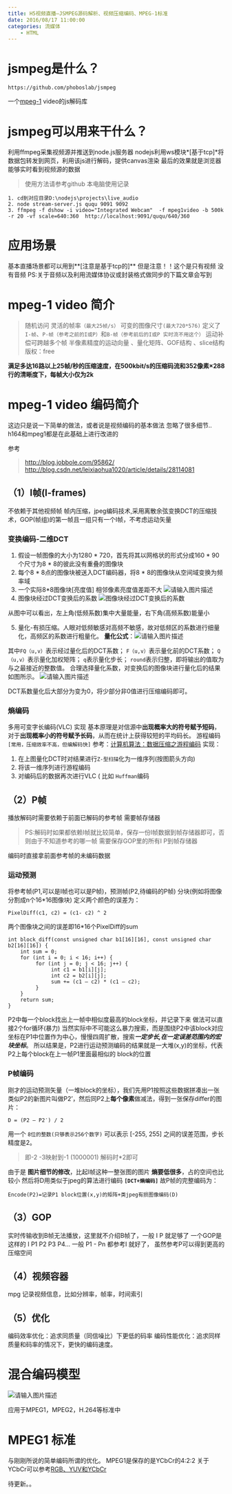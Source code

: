 ```yaml
---
title: H5视频直播—JSMPEG源码解析、视频压缩编码、MPEG-1标准
date: 2016/08/17 11:00:00
categories: 流媒体
    - HTML
---
```


# jsmpeg是什么？

    https://github.com/phoboslab/jsmpeg

一个[mpeg-1][1] video的js解码库

<!--more-->

# jsmpeg可以用来干什么？

利用ffmpeg采集视频源并推送到node.js服务器
nodejs利用ws模块*[基于tcp]*将数据包转发到网页，利用该js进行解码，提供canvas渲染
最后的效果就是浏览器能够实时看到视频源的数据
> 使用方法请参考github
> 本电脑使用记录

    1. cd到对应目录D:\nodejs\projects\live_audio 
    2. node stream-server.js ququ 9091 9092
    3. ffmpeg -f dshow -i video="Integrated Webcam"  -f mpeg1video -b 500k -r 20 -vf scale=640:360  http://localhost:9091/ququ/640/360

# 应用场景
基本直播场景都可以用到**[注意是基于tcp的]**
但是注意！！这个是只有视频 没有音频
PS:关于音频以及利用流媒体协议或封装格式做同步的下篇文章会写到


<!--more-->

# mpeg-1 video 简介
>随机访问
灵活的帧率`（最大25帧/s）`
可变的图像尺寸`(最大720*576)`
定义了`I-帧`、`P-帧（参考之前的I或P）`和`B-帧（参考前后的I或P 实时流不用这个）` 
运动补偿可跨越多个帧
半像素精度的运动向量 、量化矩阵、GOF结构 、slice结构
版权：free

**满足多达16路以上25帧/秒的压缩速度，在500kbit/s的压缩码流和352像素×288行的清晰度下，每帧大小仅为2k**

# mpeg-1 video 编码简介
这边只是说一下简单的做法，或者说是视频编码的基本做法 忽略了很多细节.. 
h164和mpeg1都是在此基础上进行改进的

参考

> http://blog.jobbole.com/95862/
> http://blog.csdn.net/leixiaohua1020/article/details/28114081

## （1）I帧(I-frames)
不依赖于其他视频帧
帧内压缩，jpeg编码技术,采用离散余弦变换DCT的压缩技术，GOP(帧组)的第一帧且一组只有一个I帧，不考虑运动矢量

### 变换编码-二维DCT
1. 假设一帧图像的大小为1280 * 720，首先将其以网格状的形式分成160 * 90个尺寸为8 * 8的彼此没有重叠的图像块
2. 每个8 * 8点的图像块被送入DCT编码器，将8 * 8的图像块从空间域变换为频率域
3. 一个实际8*8图像块[亮度值] 相邻像素亮度值差距不大
 ![请输入图片描述][2]  
4. 图像块经过DCT变换后的系数
 ![图像块经过DCT变换后的系数][3]

从图中可以看出，左上角(低频系数)集中大量能量，右下角(高频系数)能量小

5. 量化-有损压缩。人眼对低频敏感对高频不敏感，故对低频区的系数进行细量化，高频区的系数进行粗量化。
 **量化公式**：![请输入图片描述][4]

其中`FQ（u,v）`表示经过量化后的DCT系数；
`F（u,v）`表示量化前的DCT系数；
`Q（u,v）`表示量化加权矩阵；
`q`表示量化步长；
`round`表示归整，即将输出的值取为与之最接近的整数值。
合理选择量化系数，对变换后的图像块进行量化后的结果如图所示。
![请输入图片描述][5]

DCT系数量化后大部分为变为0，将少部分非0值进行压缩编码即可。

### 熵编码
 多用可变字长编码(VLC) 实现
基本原理是对信源中**出现概率大的符号赋予短码**，对于**出现概率小的符号赋予长码**，从而在统计上获得较短的平均码长。
游程编码`[常用，压缩效率不高，但编解码快]` 
参考：[计算机算法：数据压缩之游程编码][6]
实现：
1. 在上图量化DCT时对结果进行`Z-型扫描`化为一维序列(按图箭头方向)
2. 将该一维序列进行游程编码
3. 对编码后的数据再次进行VLC ( 比如 `Huffman`编码
## （2）P帧
播放解码时需要依赖于前面已解码的参考帧
需要帧存储器 
> PS:解码时如果都依赖I帧就比较简单，保存一份I帧数据到帧存储器即可，否则由于不知道参考的哪一帧 需要保存GOP里的所有I P到帧存储器

编码时直接拿前面参考帧的未编码数据
### 运动预测
将参考帧(P1,可以是I帧也可以是P帧)，预测帧(P2,待编码的P帧) 分块(例如将图像分割成n个16*16图像块)
定义两个颜色的误差为：

    PixelDiff(c1, c2) = (c1- c2) ^ 2

两个图像块之间的误差即16*16个PixelDiff的sum

    int block_diff(const unsigned char b1[16][16], const unsigned char b2[16][16]) { 
        int sum = 0; 
        for (int i = 0; i < 16; i++) { 
             for (int j = 0; j < 16; j++) { 
                  int c1 = b1[i][j]; 
                  int c2 = b2[i][j]; 
                  sum += (c1 – c2) * (c1 – c2); 
             } 
        } 
        return sum; 
    }

P2中每一个block找出上一帧中相似度最高的block坐标，并记录下来
做法可以直接2个for循环(暴力)
当然实际中不可能这么暴力搜索，而是围绕P2中该block对应坐标在P1中位置作为中心，慢慢四周扩散，搜索***一定步长,在一定误差范围内的宏块坐标***。
所以结果是，P2进行运动预测编码的结果就是一大堆(x,y)的坐标，代表P2上每个block在上一帧P1里面最相似的 block的位置
### P帧编码
刚才的运动预测矢量（一堆block的坐标），我们先用P1按照这些数据拼凑出一张类似P2的新图片叫做P2’，然后同P2上**每个像素**做减法，得到一张保存differ的图片：

    D = (P2 – P2′) / 2 

用一个 `8位的整数(只够表示256个数字)` 可以表示 [-255, 255] 之间的误差范围，步长精度是2。
> 即-2 -3映射到-1 (1000001) 解码时*2即可

由于是 **图片细节的修改**，比起I帧这种一整张图的图片 **熵要低很多**，占的空间也比较小
然后将D用类似于jpeg的算法进行编码 **`[DCT+熵编码]`**
故P帧的完整编码为：

    Encode(P2)=记录P1 block位置(x,y)的矩阵+类jpeg有损图像编码(D)

## （3）GOP
实时传输收到B帧无法播放，这里就不介绍B帧了，一般 I P 就足够了
一个GOP是这样的 I P1 P2 P3 P4... 
一般 P1 - Pn 都参考I 就好了， 虽然参考P可以得到更高的压缩空间

## （4）视频容器
mpg 记录视频信息，比如分辨率，帧率，时间索引

## （5）优化
编码效率优化：追求同质量（同信噪比）下更低的码率
编码性能优化：追求同样质量和码率的情况下，更快的编码速度。

# 混合编码模型

![请输入图片描述][7]

应用于MPEG1，MPEG2，H.264等标准中

# MPEG1 标准
与刚刚所说的简单编码所谓的优化。
MPEG1是保存的是YCbCr的4:2:2
关于YCbCr可以参考[RGB、YUV和YCbCr][8]

待更新。。


  [1]: http://baike.baidu.com/link?url=IdDNfUYYiss4iUee-J5RKHujDyCinU3pO07wdRGuMfEHw9Ih3OaoOHbCRwTuMT_ktsTwTgvniHVHVrmBZu3G8K
  [2]: http://img.blog.csdn.net/20140602173641875?watermark/2/text/aHR0cDovL2Jsb2cuY3Nkbi5uZXQvbGVpeGlhb2h1YTEwMjA=/font/5a6L5L2T/fontsize/400/fill/I0JBQkFCMA==/dissolve/70/gravity/Center
  [3]: http://img.blog.csdn.net/20140602173658734?watermark/2/text/aHR0cDovL2Jsb2cuY3Nkbi5uZXQvbGVpeGlhb2h1YTEwMjA=/font/5a6L5L2T/fontsize/400/fill/I0JBQkFCMA==/dissolve/70/gravity/Center
  [4]: http://img.blog.csdn.net/20140602173713140?watermark/2/text/aHR0cDovL2Jsb2cuY3Nkbi5uZXQvbGVpeGlhb2h1YTEwMjA=/font/5a6L5L2T/fontsize/400/fill/I0JBQkFCMA==/dissolve/70/gravity/Center
  [5]: http://img.blog.csdn.net/20140602173723046?watermark/2/text/aHR0cDovL2Jsb2cuY3Nkbi5uZXQvbGVpeGlhb2h1YTEwMjA=/font/5a6L5L2T/fontsize/400/fill/I0JBQkFCMA==/dissolve/70/gravity/Center
  [6]: http://blog.jobbole.com/79758/
  [7]: http://img.blog.csdn.net/20140602173439593?watermark/2/text/aHR0cDovL2Jsb2cuY3Nkbi5uZXQvbGVpeGlhb2h1YTEwMjA=/font/5a6L5L2T/fontsize/400/fill/I0JBQkFCMA==/dissolve/70/gravity/SouthEast
  [8]: http://blog.sina.com.cn/s/blog_a85e142101010h8n.html